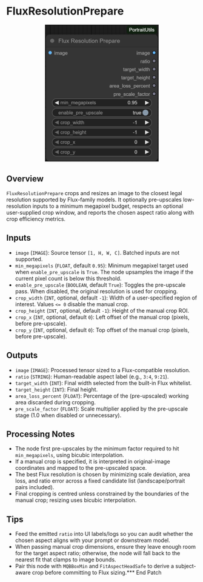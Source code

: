 # FluxResolutionPrepare
<div align="center"><img src="screenshots/flux_resolution_prepare.png" alt="Screenshot" width="300" /></div>


## Overview
`FluxResolutionPrepare` crops and resizes an image to the closest legal resolution supported by Flux-family models. It optionally pre-upscales low-resolution inputs to a minimum megapixel budget, respects an optional user-supplied crop window, and reports the chosen aspect ratio along with crop efficiency metrics.

## Inputs
- `image` (`IMAGE`): Source tensor `[1, H, W, C]`. Batched inputs are not supported.
- `min_megapixels` (`FLOAT`, default `0.95`): Minimum megapixel target used when `enable_pre_upscale` is `True`. The node upsamples the image if the current pixel count is below this threshold.
- `enable_pre_upscale` (`BOOLEAN`, default `True`): Toggles the pre-upscale pass. When disabled, the original resolution is used for cropping.
- `crop_width` (`INT`, optional, default `-1`): Width of a user-specified region of interest. Values `<= 0` disable the manual crop.
- `crop_height` (`INT`, optional, default `-1`): Height of the manual crop ROI.
- `crop_x` (`INT`, optional, default `0`): Left offset of the manual crop (pixels, before pre-upscale).
- `crop_y` (`INT`, optional, default `0`): Top offset of the manual crop (pixels, before pre-upscale).

## Outputs
- `image` (`IMAGE`): Processed tensor sized to a Flux-compatible resolution.
- `ratio` (`STRING`): Human-readable aspect label (e.g., `3:4`, `9:21`).
- `target_width` (`INT`): Final width selected from the built-in Flux whitelist.
- `target_height` (`INT`): Final height.
- `area_loss_percent` (`FLOAT`): Percentage of the (pre-upscaled) working area discarded during cropping.
- `pre_scale_factor` (`FLOAT`): Scale multiplier applied by the pre-upscale stage (1.0 when disabled or unnecessary).

## Processing Notes
- The node first pre-upscales by the minimum factor required to hit `min_megapixels`, using bicubic interpolation.
- If a manual crop is specified, it is interpreted in original-image coordinates and mapped to the pre-upscaled space.
- The best Flux resolution is chosen by minimizing scale deviation, area loss, and ratio error across a fixed candidate list (landscape/portrait pairs included).
- Final cropping is centred unless constrained by the boundaries of the manual crop; resizing uses bicubic interpolation.

## Tips
- Feed the emitted `ratio` into UI labels/logs so you can audit whether the chosen aspect aligns with your prompt or downstream model.
- When passing manual crop dimensions, ensure they leave enough room for the target aspect ratio; otherwise, the node will fall back to the nearest fit that clamps to image bounds.
- Pair this node with `MQBBoxMin` and `FitAspectHeadSafe` to derive a subject-aware crop before committing to Flux sizing.*** End Patch

